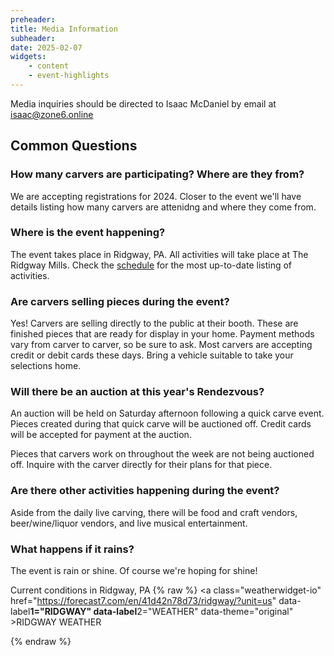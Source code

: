 ```yaml
---
preheader: 
title: Media Information
subheader: 
date: 2025-02-07
widgets:
    - content
    - event-highlights
---
```


Media inquiries should be directed to Isaac McDaniel by email at isaac@zone6.online

## Common Questions

### How many carvers are participating? Where are they from?
We are accepting registrations for 2024. Closer to the event we'll have details listing how many carvers are attenidng and where they come from.

### Where is the event happening?
The event takes place in Ridgway, PA. All activities will take place at The Ridgway Mills. Check the [schedule](../schedule "2025 Rendezvous Schedule") for the most up-to-date listing of activities.

### Are carvers selling pieces during the event?
Yes! Carvers are selling directly to the public at their booth. These are finished pieces that are ready for display in your home. Payment methods vary from carver to carver, so be sure to ask. Most carvers are accepting credit or debit cards these days. Bring a vehicle suitable to take your selections home.

### Will there be an auction at this year's Rendezvous?
An auction will be held on Saturday afternoon following a quick carve event. Pieces created during that quick carve will be auctioned off. Credit cards will be accepted for payment at the auction.

Pieces that carvers work on throughout the week are not being auctioned off. Inquire with the carver directly for their plans for that piece.

### Are there other activities happening during the event?
Aside from the daily live carving, there will be food and craft vendors, beer/wine/liquor vendors, and live musical entertainment.

### What happens if it rains?
The event is rain or shine. Of course we're hoping for shine!

Current conditions in Ridgway, PA
{% raw %}
<a class="weatherwidget-io" href="https://forecast7.com/en/41d42n78d73/ridgway/?unit=us" data-label**1="RIDGWAY" data-label**2="WEATHER" data-theme="original" >RIDGWAY WEATHER</a>
<script>
!function(d,s,id){var js,fjs=d.getElementsByTagName(s)[0];if(!d.getElementById(id)){js=d.createElement(s);js.id=id;js.src='https://weatherwidget.io/js/widget.min.js';fjs.parentNode.insertBefore(js,fjs);}}(document,'script','weatherwidget-io-js');
</script>
{% endraw %}